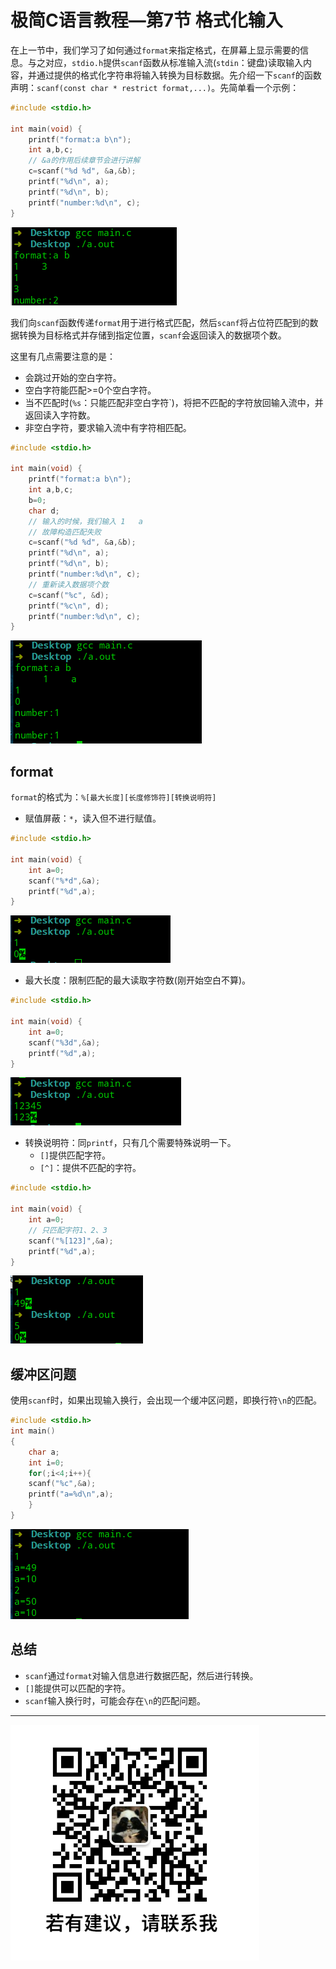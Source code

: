 # 极简C语言教程—第7节 格式化输入

在上一节中，我们学习了如何通过`format`来指定格式，在屏幕上显示需要的信息。与之对应，`stdio.h`提供`scanf`函数从标准输入流(`stdin`：键盘)读取输入内容，并通过提供的格式化字符串将输入转换为目标数据。先介绍一下`scanf`的函数声明：`scanf(const char * restrict format,...)`。先简单看一个示例：

```c
#include <stdio.h>

int main(void) {
    printf("format:a b\n");
    int a,b,c;
    // &a的作用后续章节会进行讲解
    c=scanf("%d %d", &a,&b);
    printf("%d\n", a);
    printf("%d\n", b);
    printf("number:%d\n", c);
}
```

![格式化输入示例1](图片/格式化输入示例1.png)

我们向`scanf`函数传递`format`用于进行格式匹配，然后`scanf`将占位符匹配到的数据转换为目标格式并存储到指定位置，`scanf`会返回读入的数据项个数。

这里有几点需要注意的是：

- 会跳过开始的空白字符。
- 空白字符能匹配>=0个空白字符。
- 当不匹配时(`%s`：只能匹配非空白字符`)，将把不匹配的字符放回输入流中，并返回读入字符数。
- 非空白字符，要求输入流中有字符相匹配。

```c
#include <stdio.h>

int main(void) {
    printf("format:a b\n");
    int a,b,c;
    b=0;
    char d;
    // 输入的时候，我们输入 1   a
    // 故障构造匹配失败
    c=scanf("%d %d", &a,&b);
    printf("%d\n", a);
    printf("%d\n", b);
    printf("number:%d\n", c);
    // 重新读入数据项个数
    c=scanf("%c", &d);
    printf("%c\n", d);
    printf("number:%d\n", c);
}
```

![格式化输入示例2](图片/格式化输入示例2.png)

## format

`format`的格式为：`%[最大长度][长度修饰符][转换说明符]`

- 赋值屏蔽：`*`，读入但不进行赋值。

```c
#include <stdio.h>

int main(void) {
    int a=0;
    scanf("%*d",&a);
    printf("%d",a);
}
```

![格式化输入-赋值屏蔽](图片/格式化输入-赋值屏蔽.png)

- 最大长度：限制匹配的最大读取字符数(刚开始空白不算)。

```c
#include <stdio.h>

int main(void) {
    int a=0;
    scanf("%3d",&a);
    printf("%d",a);
}
```

![格式化输入-最长长度](图片/格式化输入-最长长度.png)

- 转换说明符：同`printf`，只有几个需要特殊说明一下。
  - `[]`提供匹配字符。
  - `[^]`：提供不匹配的字符。

```c
#include <stdio.h>

int main(void) {
    int a=0;
    // 只匹配字符1、2、3
    scanf("%[123]",&a);
    printf("%d",a);
}
```

![格式化输入-[]用法](图片/格式化输入-[]用法.png)

## 缓冲区问题

使用`scanf`时，如果出现输入换行，会出现一个缓冲区问题，即换行符`\n`的匹配。

```c
#include <stdio.h>
int main()
{
    char a;
    int i=0;
    for(;i<4;i++){
    scanf("%c",&a);
    printf("a=%d\n",a);
	}
}
```

![格式化输入-缓冲区问题](图片/格式化输入-缓冲区问题.png)

## 总结

- `scanf`通过`format`对输入信息进行数据匹配，然后进行转换。
- `[]`能提供可以匹配的字符。
- `scanf`输入换行时，可能会存在`\n`的匹配问题。

---

![微信号](图片/微信号.png)